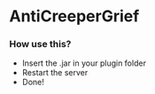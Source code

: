 # AntiCreeperGrief

### How use this?
- Insert the .jar in your plugin folder
- Restart the server
- Done!
  
